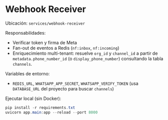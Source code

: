 # Webhook Receiver

Ubicación: `services/webhook-receiver`

Responsabilidades:
- Verificar token y firma de Meta
- Fan-out de eventos a Redis (`nf:inbox`, `nf:incoming`)
- Enriquecimiento multi-tenant: resuelve `org_id` y `channel_id` a partir de `metadata.phone_number_id` (o `display_phone_number`) consultando la tabla `channels`.

Variables de entorno:
- `REDIS_URL`, `WHATSAPP_APP_SECRET`, `WHATSAPP_VERIFY_TOKEN`
  (usa `DATABASE_URL` del proyecto para buscar `channels`)

Ejecutar local (sin Docker):
```powershell
pip install -r requirements.txt
uvicorn app.main:app --reload --port 8000
```

